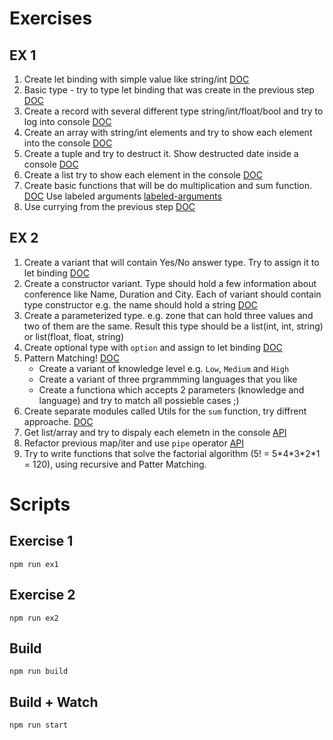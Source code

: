 # Exercises

## EX 1

1. Create let binding with simple value like string/int [DOC](https://reasonml.github.io/docs/en/let-binding)
2. Basic type - try to type let binding that was create in the previous step [DOC](https://reasonml.github.io/docs/en/type)
3. Create a record with several different type string/int/float/bool and try to log into console [DOC](https://reasonml.github.io/docs/en/record)
4. Create an array with string/int elements and try to show each element into the console [DOC](https://reasonml.github.io/docs/en/list-and-array#array)
5. Create a tuple and try to destruct it. Show destructed date inside a console [DOC](https://reasonml.github.io/docs/en/tuple)
6. Create a list try to show each element in the console [DOC](https://reasonml.github.io/docs/en/list-and-array#list)
7. Create basic functions that will be do multiplication and sum function. [DOC](https://reasonml.github.io/docs/en/function) Use labeled arguments [labeled-arguments](https://reasonml.github.io/docs/en/function#labeled-arguments)
8. Use currying from the previous step [DOC](https://reasonml.github.io/docs/en/function#currying)

## EX 2

1. Create a variant that will contain Yes/No answer type. Try to assign it to let binding [DOC](https://reasonml.github.io/docs/en/variant)
2. Create a constructor variant. Type should hold a few information about conference like Name, Duration and City. Each of variant should contain type constructor e.g. the name should hold a string [DOC](https://reasonml.github.io/docs/en/variant#constructor-arguments)
3. Create a parameterized type. e.g. zone that can hold three values and two of them are the same. Result this type should be a list(int, int, string) or list(float, float, string)
4. Create optional type with `option` and assign to let binding [DOC](https://reasonml.github.io/docs/en/null-undefined-option)
5. Pattern Matching! [DOC](https://reasonml.github.io/docs/en/pattern-matching)
   - Create a variant of knowledge level e.g. `Low`, `Medium` and `High`
   - Create a variant of three prgrammming languages that you like
   - Create a functiona which accepts 2 parameters (knowledge and language) and try to match all possieble cases ;)
6. Create separate modules called Utils for the `sum` function, try diffrent approache. [DOC](https://reasonml.github.io/docs/en/module)
7. Get list/array and try to dispaly each elemetn in the console [API](https://reasonml.github.io/api/ArrayLabels.html)
8. Refactor previous map/iter and use `pipe` operator [API](https://reasonml.github.io/api/Pervasives.html#6_Compositionoperators)
9. Try to write functions that solve the factorial algorithm (5! = 5\*4\*3\*2\*1 = 120), using recursive and Patter Matching.

# Scripts

## Exercise 1

```
npm run ex1
```

## Exercise 2

```
npm run ex2
```

## Build

```
npm run build
```

## Build + Watch

```
npm run start
```
